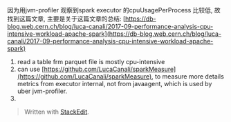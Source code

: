 因为用jvm-profiler 观察到spark executor 的cpuUsagePerProcess 比较低, 故找到这篇文章, 主要是关于这篇文章的总结: 
[https://db-blog.web.cern.ch/blog/luca-canali/2017-09-performance-analysis-cpu-intensive-workload-apache-spark](https://db-blog.web.cern.ch/blog/luca-canali/2017-09-performance-analysis-cpu-intensive-workload-apache-spark)

1. read a table frm parquet file is mostly cpu-intensive
2. can use [https://github.com/LucaCanali/sparkMeasure](https://github.com/LucaCanali/sparkMeasure), to measure more details metrics from executor internal, not from javaagent, which is used by uber jvm-profiler.
3. 


> Written with [StackEdit](https://stackedit.io/).
<!--stackedit_data:
eyJoaXN0b3J5IjpbMTk0NjQwMTkxNV19
-->